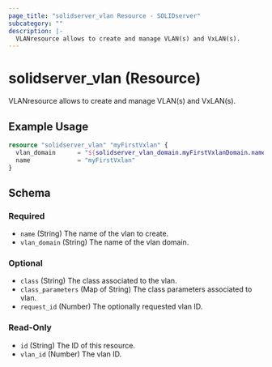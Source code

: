```yaml
---
page_title: "solidserver_vlan Resource - SOLIDserver"
subcategory: ""
description: |-
  VLANresource allows to create and manage VLAN(s) and VxLAN(s).
---
```


# solidserver_vlan (Resource)

VLANresource allows to create and manage VLAN(s) and VxLAN(s).

## Example Usage

```terraform
resource "solidserver_vlan" "myFirstVxlan" {
  vlan_domain      = "${solidserver_vlan_domain.myFirstVxlanDomain.name}"
  name             = "myFirstVxlan"
}
```
<!-- schema generated by tfplugindocs -->
## Schema

### Required

- `name` (String) The name of the vlan to create.
- `vlan_domain` (String) The name of the vlan domain.

### Optional

- `class` (String) The class associated to the vlan.
- `class_parameters` (Map of String) The class parameters associated to vlan.
- `request_id` (Number) The optionally requested vlan ID.

### Read-Only

- `id` (String) The ID of this resource.
- `vlan_id` (Number) The vlan ID.

